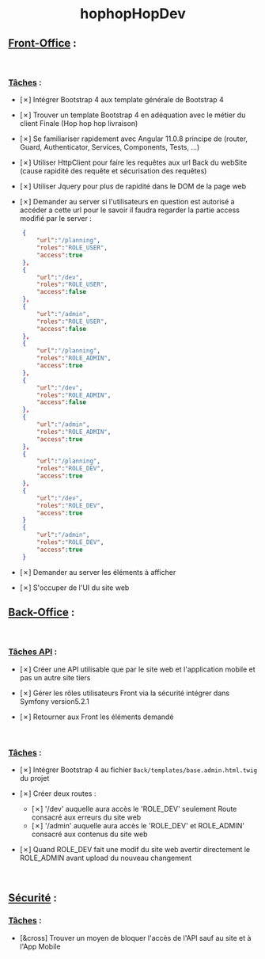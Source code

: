 # <center>hophopHopDev</center>

## <u>Front-Office</u> :
<!-- 
    - Mettre &check devant la tâche pour taches finies

    - Mettre _ devant la tâche pour tâche non faîtes
    
    - Mettre &cross; devant une tâche faîtes mais ne fonctionnant pas comme il faut
-->
<br>

### <u>Tâches</u> :

- [&cross;] Intégrer Bootstrap 4 aux template générale de Bootstrap 4

- [&cross;] Trouver un template Bootstrap 4 en adéquation avec le métier du client Finale (Hop hop hop livraison)

- [&cross;] Se familiariser rapidement avec Angular 11.0.8 principe de (router, Guard, Authenticator, Services, Components, Tests, ...)

- [&cross;] Utiliser HttpClient pour faire les requêtes aux url Back du webSite (cause rapidité des requête et sécurisation des requêtes)

- [&cross;] Utiliser Jquery pour plus de rapidité dans le DOM de la page web

- [&cross;] Demander au server si l'utilisateurs en question est autorisé a accéder a cette 
url pour le savoir il faudra regarder la partie access modifié par le server :
``` json
    {
        "url":"/planning",
        "roles":"ROLE_USER",
        "access":true
    },
    {
        "url":"/dev",
        "roles":"ROLE_USER",
        "access":false
    },
    {
        "url":"/admin",
        "roles":"ROLE_USER",
        "access":false
    },
    {
        "url":"/planning",
        "roles":"ROLE_ADMIN",
        "access":true
    },
    {
        "url":"/dev",
        "roles":"ROLE_ADMIN",
        "access":false
    },
    {
        "url":"/admin",
        "roles":"ROLE_ADMIN",
        "access":true
    },
    {
        "url":"/planning",
        "roles":"ROLE_DEV",
        "access":true
    },
    {
        "url":"/dev",
        "roles":"ROLE_DEV",
        "access":true
    }
    {
        "url":"/admin",
        "roles":"ROLE_DEV",
        "access":true
    }
```
- [&cross;] Demander au server les éléments à afficher

- [&cross;] S'occuper de l'UI du site web

## <u>Back-Office</u> :
<br>

### <u>Tâches API</u> :

- [&cross;] Créer une API utilisable que par le site web et l'application mobile et pas un autre site tiers

- [&cross;] Gérer les rôles utilisateurs Front via la sécurité intégrer dans Symfony version5.2.1

- [&cross;] Retourner aux Front les éléments demandé
<br>

### <u>Tâches</u> :
- [&cross;] Intégrer Bootstrap 4 au fichier `Back/templates/base.admin.html.twig` du projet

- [&cross;] Créer deux routes :
    - [&cross;] '/dev' auquelle aura accès le 'ROLE_DEV' seulement Route consacré aux erreurs du site web
    - [&cross;] '/admin' auquelle aura accès le 'ROLE_DEV' et ROLE_ADMIN' consacré aux contenus du site web

- [&cross;] Quand ROLE_DEV fait une modif du site web avertir directement le ROLE_ADMIN avant upload du nouveau changement
<br>

## <u>Sécurité</u> :

### <u>Tâches</u> :

- [&cross] Trouver un moyen de bloquer l'accès de l'API sauf au site et à l'App Mobile